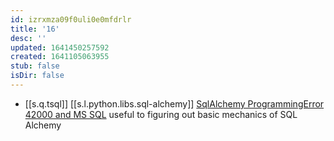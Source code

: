 ```yaml
---
id: izrxmza09f0uli0e0mfdrlr
title: '16'
desc: ''
updated: 1641450257592
created: 1641105063955
stub: false
isDir: false
---
```



-  [[s.q.tsql]] [[s.l.python.libs.sql-alchemy]] [SqlAlchemy ProgrammingError 42000 and MS SQL][1] useful to figuring out basic mechanics of SQL Alchemy



[1]: https://www.blog.pythonlibrary.org/2011/01/15/sqlalchemy-programmingerror-42000-and-ms-sql/
